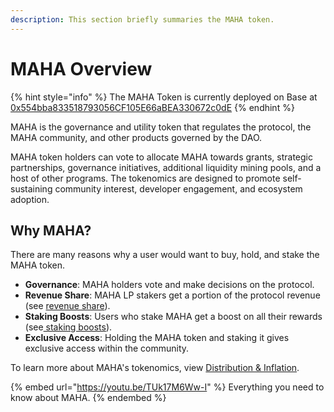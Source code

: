 ```yaml
---
description: This section briefly summaries the MAHA token.
---
```


# MAHA Overview

{% hint style="info" %}
The MAHA Token is currently deployed on Base at [0x554bba833518793056CF105E66aBEA330672c0dE](https://basescan.org/address/0x554bba833518793056CF105E66aBEA330672c0dE)
{% endhint %}

MAHA is the governance and utility token that regulates the protocol, the MAHA community, and other products governed by the DAO.

MAHA token holders can vote to allocate MAHA towards grants, strategic partnerships, governance initiatives, additional liquidity mining pools, and a host of other programs. The tokenomics are designed to promote self-sustaining community interest, developer engagement, and ecosystem adoption.

## Why MAHA?

There are many reasons why a user would want to buy, hold, and stake the MAHA token.

* **Governance**: MAHA holders vote and make decisions on the protocol.
* **Revenue Share**: MAHA LP stakers get a portion of the protocol revenue (see [revenue share](revenue-share.md)).
* **Staking Boosts**: Users who stake MAHA get a boost on all their rewards (see[ staking boosts](staking-boosts.md)).
* **Exclusive Access**: Holding the MAHA token and staking it gives exclusive access within the community.

To learn more about MAHA's tokenomics, view [Distribution & Inflation](../governance/distribution.md).

{% embed url="https://youtu.be/TUk17M6Ww-I" %}
Everything you need to know about MAHA.
{% endembed %}
